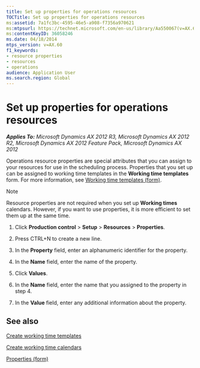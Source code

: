 ```yaml
---
title: Set up properties for operations resources
TOCTitle: Set up properties for operations resources
ms:assetid: 7a1fc3bc-4595-46e5-a908-f7356a970621
ms:mtpsurl: https://technet.microsoft.com/en-us/library/Aa550067(v=AX.60)
ms:contentKeyID: 36058246
ms.date: 04/18/2014
mtps_version: v=AX.60
f1_keywords:
- resource properties
- resources
- operations
audience: Application User
ms.search.region: Global
---
```


# Set up properties for operations resources 


_**Applies To:** Microsoft Dynamics AX 2012 R3, Microsoft Dynamics AX 2012 R2, Microsoft Dynamics AX 2012 Feature Pack, Microsoft Dynamics AX 2012_

Operations resource properties are special attributes that you can assign to your resources for use in the scheduling process. Properties that you set up can be assigned to working time templates in the **Working time templates** form. For more information, see [Working time templates (form)](https://technet.microsoft.com/en-us/library/aa596796\(v=ax.60\)).


> [!NOTE]
> <P>Resource properties are not required when you set up <STRONG>Working times</STRONG> calendars. However, if you want to use properties, it is more efficient to set them up at the same time.</P>



1.  Click **Production control** \> **Setup** \> **Resources** \> **Properties**.

2.  Press CTRL+N to create a new line.

3.  In the **Property** field, enter an alphanumeric identifier for the property.

4.  In the **Name** field, enter the name of the property.

5.  Click **Values**.

6.  In the **Name** field, enter the name that you assigned to the property in step 4.

7.  In the **Value** field, enter any additional information about the property.

## See also

[Create working time templates](create-working-time-templates.md)

[Create working time calendars](create-working-time-calendars.md)

[Properties (form)](https://technet.microsoft.com/en-us/library/aa634336\(v=ax.60\))

  


